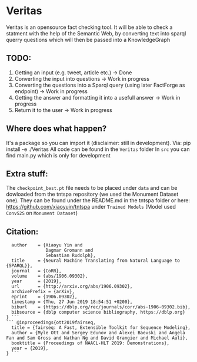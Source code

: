 # Veritas

Veritas is an opensource fact checking tool.
It will be able to check a statment with the help of the Semantic Web, by converting text into sparql querry questions which will then be passed into a KnowledgeGraph


## TODO:
1. Getting an input (e.g. tweet, article etc.) -> Done
2. Converting the input into questions -> Work in progress
3. Converting the questions into a Sparql query (using later FactForge as endpoint) -> Work in progress
4. Getting the answer and formatting it into a usefull answer -> Work in progress
5. Return it to the user -> Work in progress


## Where does what happen?
It's a package so you can import it (disclaimer: still in development).
Via: pip install -e ./Veritas
All code can be found in the `Veritas` folder
In `src` you can find main.py which is only for development

## Extra stuff:
The `checkpoint_best.pt` file needs to be placed under `data` and can be dowloaded from the tntspa repository (we used the Monument Dataset one). They can be found under the README.md in the tntspa folder or here: https://github.com/xiaoyuin/tntspa under `Trained Models` (Model used `ConvS2S` on `Monument Dataset`)


## Citation:

``` @article{DBLP:journals/corr/abs-1906-09302,
  author    = {Xiaoyu Yin and
               Dagmar Gromann and
               Sebastian Rudolph},
  title     = {Neural Machine Translating from Natural Language to {SPARQL}},
  journal   = {CoRR},
  volume    = {abs/1906.09302},
  year      = {2019},
  url       = {http://arxiv.org/abs/1906.09302},
  archivePrefix = {arXiv},
  eprint    = {1906.09302},
  timestamp = {Thu, 27 Jun 2019 18:54:51 +0200},
  biburl    = {https://dblp.org/rec/journals/corr/abs-1906-09302.bib},
  bibsource = {dblp computer science bibliography, https://dblp.org}
} ```
``` @inproceedings{ott2019fairseq,
  title = {fairseq: A Fast, Extensible Toolkit for Sequence Modeling},
  author = {Myle Ott and Sergey Edunov and Alexei Baevski and Angela Fan and Sam Gross and Nathan Ng and David Grangier and Michael Auli},
  booktitle = {Proceedings of NAACL-HLT 2019: Demonstrations},
  year = {2019},
} ```